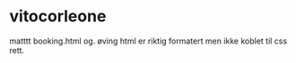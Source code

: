 # vitocorleone
matttt
booking.html og. øving html er riktig formatert men ikke koblet til css rett. 
